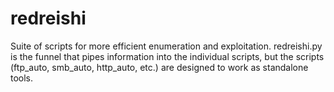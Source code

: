 # redreishi
Suite of scripts for more efficient enumeration and exploitation. redreishi.py is the funnel that pipes information into the individual scripts, but the scripts (ftp_auto, smb_auto, http_auto, etc.) are designed to work as standalone tools. 
